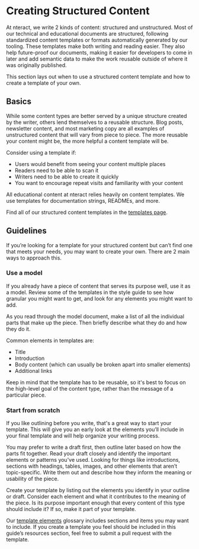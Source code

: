 # Creating Structured Content

At nteract, we write 2 kinds of content: structured and unstructured. Most of our technical and educational documents are structured, following standardized content templates or formats automatically generated by our tooling. These templates make both writing and reading easier. They also help future-proof our documents, making it easier for developers to come in later and add semantic data to make the work reusable outside of where it was originally published. 

This section lays out when to use a structured content template and how to create a template of your own.

## Basics

While some content types are better served by a unique structure created by the writer, others lend themselves to a reusable structure. Blog posts, newsletter content, and most marketing copy are all examples of unstructured content that will vary from piece to piece. The more reusable your content might be, the more helpful a content template will be.

Consider using a template if:

- Users would benefit from seeing your content multiple places
- Readers need to be able to scan it
- Writers need to be able to create it quickly
- You want to encourage repeat visits and familiarity with your content

All educational content at nteract relies heavily on content templates. We use templates for documentation strings, READMEs, and more.

Find all of our structured content templates in the [templates page](templates.md).

## Guidelines

If you’re looking for a template for your structured content but can’t find one that meets your needs, you may want to create your own. There are 2 main ways to approach this.

### Use a model

If you already have a piece of content that serves its purpose well, use it as a model. Review some of the templates in the style guide to see how granular you might want to get, and look for any elements you might want to add.

As you read through the model document, make a list of all the individual parts that make up the piece. Then briefly describe what they do and how they do it.

Common elements in templates are:

- Title
- Introduction
- Body content (which can usually be broken apart into smaller elements)
- Additional links

Keep in mind that the template has to be reusable, so it's best to focus on the high-level goal of the content type, rather than the message of a particular piece.

### Start from scratch

If you like outlining before you write, that's a great way to start your template. This will give you an early look at the elements you’ll include in your final template and will help organize your writing process.

You may prefer to write a draft first, then outline later based on how the parts fit together. Read your draft closely and identify the important elements or patterns you've used. Looking for things like introductions, sections with headings, tables, images, and other elements that aren’t topic-specific. Write them out and describe how they inform the meaning or usability of the piece.

Create your template by listing out the elements you identify in your outline or draft. Consider each element and what it contributes to the meaning of the piece. Is its purpose important enough that every content of this type should include it? If so, make it part of your template.

Our [template elements](templates.md) glossary includes sections and items you may want to include. If you create a template you feel should be included in this guide’s resources section, feel free to submit a pull request with the template.
